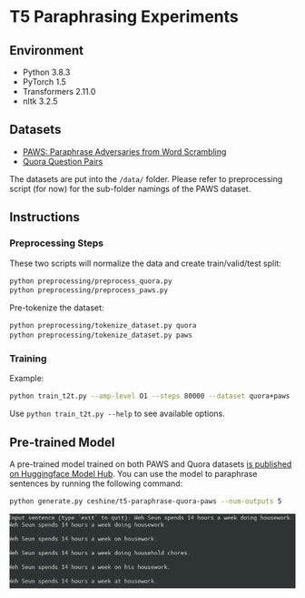 # T5 Paraphrasing Experiments

## Environment

- Python 3.8.3
- PyTorch 1.5
- Transformers 2.11.0
- nltk 3.2.5

## Datasets

- [PAWS: Paraphrase Adversaries from Word Scrambling](https://github.com/google-research-datasets/paws)
- [Quora Question Pairs](https://www.quora.com/q/quoradata/First-Quora-Dataset-Release-Question-Pairs)

The datasets are put into the `/data/` folder. Please refer to preprocessing script (for now) for the sub-folder namings of the PAWS dataset.

## Instructions

### Preprocessing Steps

These two scripts will normalize the data and create train/valid/test split:

```bash
python preprocessing/preprocess_quora.py
python preprocessing/preprocess_paws.py
```

Pre-tokenize the dataset:

```bash
python preprocessing/tokenize_dataset.py quora
python preprocessing/tokenize_dataset.py paws
```

### Training

Example:

```bash
python train_t2t.py --amp-level O1 --steps 80000 --dataset quora+paws --batch-size 8 --grad-accu 2 --max-len 64
```

Use `python train_t2t.py --help` to see available options.

## Pre-trained Model

A pre-trained model trained on both PAWS and Quora datasets [is published on Huggingface Model Hub](https://huggingface.co/ceshine/t5-paraphrase-quora-paws). You can use the model to paraphrase sentences by running the following command:

```bash
python generate.py ceshine/t5-paraphrase-quora-paws --num-outputs 5
```

![Sample output 1](imgs/sample-output-1.png)
